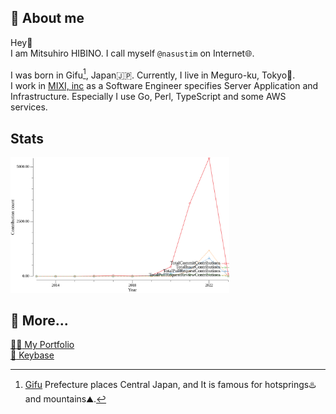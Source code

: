 ## :ninja: About me

Hey:wave:  
I am Mitsuhiro HIBINO. I call myself `@nasustim` on Internet:globe_with_meridians:.

I was born in Gifu[^1], Japan:jp:. Currently, I live in Meguro-ku, Tokyo:tokyo_tower:.  
I work in [MIXI, inc](https://github.com/mixigroup) as a Software Engineer specifies Server Application and Infrastructure. Especially I use Go, Perl, TypeScript and some AWS services.

## Stats

<img width="350" src="./images/github-stat.svg">

## :link: More...

[:man_artist: My Portfolio](https://nasustim.com)  
[:key: Keybase](https://keybase.io/nasustim)

[^1]: [Gifu](https://www.pref.gifu.lg.jp/site/english/209.html) Prefecture places Central Japan, and It is famous for hotsprings:hotsprings: and mountains:mountain:.
